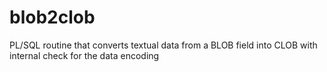 # blob2clob
PL/SQL routine that converts textual data from a BLOB field into CLOB with internal check for the data encoding
